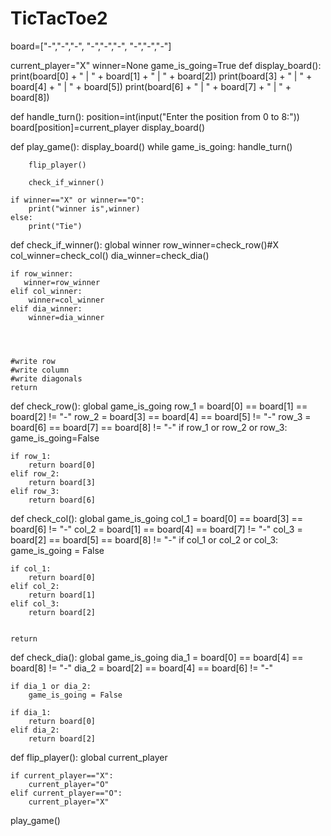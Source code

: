 # TicTacToe2
board=["-","-","-",
       "-","-","-",
       "-","-","-"]

current_player="X"
winner=None
game_is_going=True
def display_board():
    print(board[0] + " | " + board[1] + " | " + board[2])
    print(board[3] + " | " + board[4] + " | " + board[5])
    print(board[6] + " | " + board[7] + " | " + board[8])


def handle_turn():
    position=int(input("Enter the position from 0 to 8:"))
    board[position]=current_player
    display_board()

def play_game():
    display_board()
    while game_is_going:
        handle_turn()

        flip_player()

        check_if_winner()

    if winner=="X" or winner=="O":
        print("winner is",winner)
    else:
        print("Tie")


def check_if_winner():
    global winner
    row_winner=check_row()#X
    col_winner=check_col()
    dia_winner=check_dia()

    if row_winner:
       winner=row_winner
    elif col_winner:
        winner=col_winner
    elif dia_winner:
        winner=dia_winner




    #write row
    #write column
    #write diagonals
    return

def check_row():
    global game_is_going
    row_1 = board[0] == board[1] == board[2] != "-"
    row_2 = board[3] == board[4] == board[5] != "-"
    row_3 = board[6] == board[7] == board[8] != "-"
    if row_1 or row_2 or row_3:
        game_is_going=False

    if row_1:
        return board[0]
    elif row_2:
        return board[3]
    elif row_3:
        return board[6]

def check_col():
    global game_is_going
    col_1 = board[0] == board[3] == board[6] != "-"
    col_2 = board[1] == board[4] == board[7] != "-"
    col_3 = board[2] == board[5] == board[8] != "-"
    if col_1 or col_2 or col_3:
        game_is_going = False

    if col_1:
        return board[0]
    elif col_2:
        return board[1]
    elif col_3:
        return board[2]


    return

def check_dia():
    global game_is_going
    dia_1 = board[0] == board[4] == board[8] != "-"
    dia_2 = board[2] == board[4] == board[6] != "-"

    if dia_1 or dia_2:
        game_is_going = False

    if dia_1:
        return board[0]
    elif dia_2:
        return board[2]




def flip_player():
    global current_player

    if current_player=="X":
        current_player="O"
    elif current_player=="O":
        current_player="X"

play_game()















